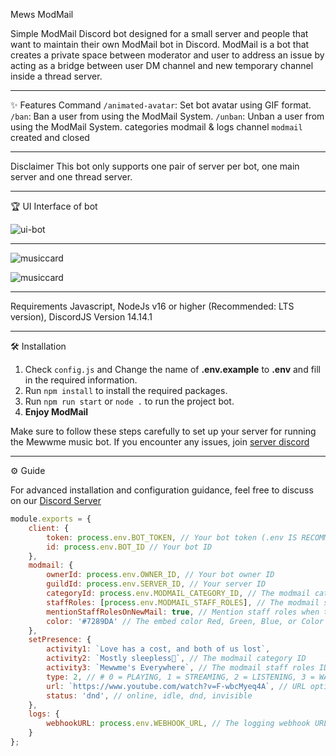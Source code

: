 Mews ModMail

Simple ModMail Discord bot designed for a small server and people that want to maintain their own ModMail bot in Discord. ModMail is a bot that creates a private space between moderator and user to address an issue by acting as a bridge between user DM channel and new temporary channel inside a thread server.

---

✨ Features Command
`/animated-avatar`: Set bot avatar using GIF format.
`/ban`: Ban a user from using the ModMail System.
`/unban`: Unban a user from using the ModMail System.
categories modmail & logs channel `modmail` created and closed

---

Disclaimer
This bot only supports one pair of server per bot, one main server and one thread server.

---

🏆 UI Interface of bot

![ui-bot](https://cdn.is-a.fun/bot/archive/ui.png)

---

![musiccard](https://cdn.is-a.fun/bot/archive/musiccard.png)

![musiccard](https://cdn.is-a.fun/bot/archive/card.png)

---

Requirements
Javascript,
NodeJs  v16 or higher (Recommended: LTS version),
DiscordJS Version 14.14.1

---

🛠️ Installation

1. Check `config.js` and Change the name of **.env.example** to **.env** and fill in the required information.
2. Run `npm install` to install the required packages.
3. Run `npm run start` or `node .` to run the project bot.
4. **Enjoy ModMail**

Make sure to follow these steps carefully to set up your server for running the Mewwme music bot. If you encounter any issues, join [server discord](https://discord.gg/6EXgrmtkPX)

---

⚙️ Guide

For advanced installation and configuration guidance, feel free to discuss on our [Discord Server](https://discord.gg/6EXgrmtkPX)

```javascript
module.exports = {
    client: {
        token: process.env.BOT_TOKEN, // Your bot token (.env IS RECOMMENDED) https://discord.com/developers/applications/
        id: process.env.BOT_ID // Your bot ID
    },
    modmail: {
        ownerId: process.env.OWNER_ID, // Your bot owner ID
        guildId: process.env.SERVER_ID, // Your server ID
        categoryId: process.env.MODMAIL_CATEGORY_ID, // The modmail category ID
        staffRoles: [process.env.MODMAIL_STAFF_ROLES], // The modmail staff roles IDs
        mentionStaffRolesOnNewMail: true, // Mention staff roles when there is a new mail?
        color: '#7289DA' // The embed color Red, Green, Blue, or Color Hex Color Codes
    },
    setPresence: {
        activity1: `Love has a cost, and both of us lost`,
        activity2: `Mostly sleepless🌛`, // The modmail category ID
        activity3: `Mewwme's Everywhere`, // The modmail staff roles IDs
        type: 2, // # 0 = PLAYING, 1 = STREAMING, 2 = LISTENING, 3 = WATCHING, 4 = CUSTOM. 5 = COMPETING
        url: `https://www.youtube.com/watch?v=F-wbcMyeq4A`, // URL optional, only required for certain activity types 3
        status: 'dnd', // online, idle, dnd, invisible
    },
    logs: {
        webhookURL: process.env.WEBHOOK_URL, // The logging webhook URL (OPTIONAL) (.env IS RECOMMENDED)
    }
};
```